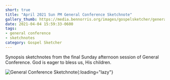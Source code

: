 ```yaml
---
short: true
title: "April 2021 Sun PM General Conference Sketchnote"
gallery_thumb: https://media.bennorris.org/images/gospelsketcher/general-conference/apr-2021/general-conference-sun-pm-sketchnote.jpg
date: 2021-04-04 15:59:33-0600
tags:
- general conference
- sketchnotes
category: Gospel Sketcher
---
```


Synopsis sketchnotes from the final Sunday afternoon session of General Conference. God is eager to bless us, His children.

![General Conference Sketchnote](https://media.bennorris.org/images/gospelsketcher/general-conference/apr-2021/general-conference-sun-pm-sketchnote.jpg){:loading="lazy"}
